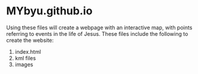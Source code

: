 # MYbyu.github.io
Using these files will create a webpage with an interactive map, with points referring to events in the life of Jesus. These files include the following to create the website:
  1. index.html
  2. kml files
  3. images
